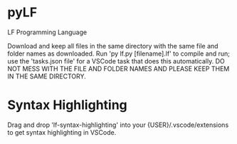 # pyLF
LF Programming Language

Download and keep all files in the same directory with the same file and folder names as downloaded. Run 'py lf.py [filename].lf' to compile and run; use the 'tasks.json file' for a VSCode task that does this automatically. DO NOT MESS WITH THE FILE AND FOLDER NAMES AND PLEASE KEEP THEM IN THE SAME DIRECTORY.

# Syntax Highlighting

Drag and drop 'lf-syntax-highlighting' into your {USER}/.vscode/extensions to get syntax highlighting in VSCode.
